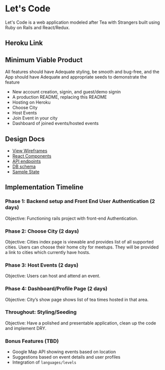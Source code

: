 # Let's Code

Let's Code is a web application modeled after Tea with Strangers built using Ruby on Rails
and React/Redux.

## Heroku Link


## Minimum Viable Product

All features should have Adequate styling, be smooth and bug-free, and the App should have Adequate and appropriate seeds to demonstrate the feature

- New account creation, signin, and guest/demo signin
- A production README, replacing this README
- Hosting on Heroku
- Choose City
- Host Events
- Join Event in your city
- Dashboard of joined events/hosted events

## Design Docs
* [View Wireframes][wireframes]
* [React Components][components]
* [API endpoints][api-endpoints]
* [DB schema][schema]
* [Sample State][sample-state]


[wireframes]: wireframes
[components]: component-hierarchy.md
[api-endpoints]: api-endpoints.md
[schema]: schema.md
[sample-state]: sample-state.md

## Implementation Timeline

### Phase 1: Backend setup and Front End User Authentication (2 days)

Objective: Functioning rails project with front-end Authentication.

### Phase 2: Choose City (2 days)

Objective: Cities index page is viewable and provides list of all supported cities. Users can choose their home city for meetups. They will be provided a link to cities which currently have hosts.

### Phase 3: Host Events (2 days)

Objective: Users can host and attend an event.

### Phase 4: Dashboard/Profile Page  (2 days)

Objective: City’s show page shows list of tea times hosted in that area.

### Throughout: Styling/Seeding

Objective: Have a polished and presentable application, clean up the code and implement DRY.

### Bonus Features (TBD)
- Google Map API showing events based on location
- Suggestions based on event details and user profiles
- Integration of `languages/levels`
